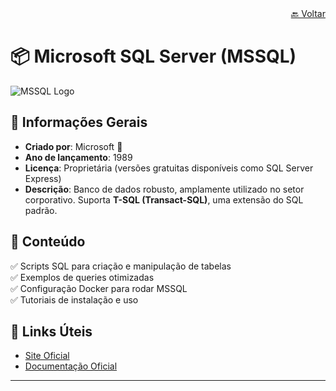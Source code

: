 <div align="right">
  <a href="../../README.md">🔙 Voltar</a></h1> 
</div>

# 📦 Microsoft SQL Server (MSSQL)



![MSSQL Logo](https://upload.wikimedia.org/wikipedia/de/thumb/8/8c/Microsoft_SQL_Server_Logo.svg/120px-Microsoft_SQL_Server_Logo.svg.png)

## 📌 Informações Gerais
- **Criado por**: Microsoft 🏢
- **Ano de lançamento**: 1989
- **Licença**: Proprietária (versões gratuitas disponíveis como SQL Server Express)
- **Descrição**: Banco de dados robusto, amplamente utilizado no setor corporativo. Suporta **T-SQL (Transact-SQL)**, uma extensão do SQL padrão.

## 📂 Conteúdo
✅ Scripts SQL para criação e manipulação de tabelas  
✅ Exemplos de queries otimizadas  
✅ Configuração Docker para rodar MSSQL  
✅ Tutoriais de instalação e uso  

## 🔗 Links Úteis
- [Site Oficial](https://www.microsoft.com/sql-server)
- [Documentação Oficial](https://docs.microsoft.com/en-us/sql/sql-server)

---
